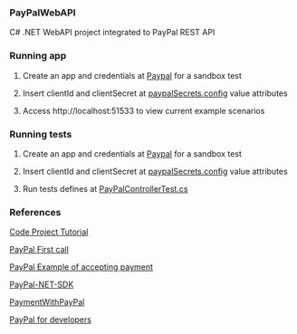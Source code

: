 ### PayPalWebAPI
C# .NET WebAPI project integrated to PayPal REST API 

### Running app
1) Create an app and credentials at [Paypal](https://developer.paypal.com/) for a sandbox test

2) Insert clientId and clientSecret at [paypalSecrets.config](\PayPalWebApplication\paypalSecrets.config) value attributes

3) Access http://localhost:51533 to view current example scenarios

### Running tests
1) Create an app and credentials at [Paypal](https://developer.paypal.com/) for a sandbox test

2) Insert clientId and clientSecret at [paypalSecrets.config](\PayPalWebApplication\paypalSecrets.config) value attributes

3) Run tests defines at [PayPalControllerTest.cs](PayPalWebApplication.Tests\Controllers\PayPalControllerTest.cs)

### References
[Code Project Tutorial](http://www.codeproject.com/Articles/870870/Using-Paypal-Rest-API-with-ASP-NET-MVC)

[PayPal First call](https://developer.paypal.com/docs/integration/direct/make-your-first-call/)

[PayPal Example of accepting payment](https://developer.paypal.com/docs/integration/web/accept-paypal-payment)

[PayPal-NET-SDK](http://paypal.github.io/PayPal-NET-SDK/)

[PaymentWithPayPal](http://paypal.github.io/PayPal-NET-SDK/Samples/PaymentWithPayPal.aspx.html)

[PayPal for developers](https://developer.paypal.com/docs/rest/api/)
